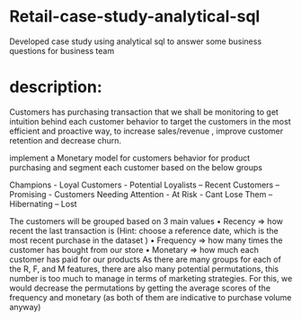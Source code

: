 # Retail-case-study-analytical-sql

Developed case study using analytical sql to answer some business questions for business team

# description: 
Customers has purchasing transaction that we shall be monitoring to get intuition behind each
customer behavior to target the customers in the most efficient and proactive way, to increase
sales/revenue , improve customer retention and decrease churn.


implement a Monetary model for customers behavior for product purchasing and segment each customer based on the below
groups

Champions - Loyal Customers - Potential Loyalists – Recent Customers – Promising -
Customers Needing Attention - At Risk - Cant Lose Them – Hibernating – Lost

The customers will be grouped based on 3 main values
• Recency => how recent the last transaction is (Hint: choose a reference date, which is
the most recent purchase in the dataset )
• Frequency => how many times the customer has bought from our store
• Monetary => how much each customer has paid for our products
As there are many groups for each of the R, F, and M features, there are also many potential
permutations, this number is too much to manage in terms of marketing strategies.
For this, we would decrease the permutations by getting the average scores of the
frequency and monetary (as both of them are indicative to purchase volume anyway)
